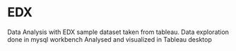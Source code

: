 # EDX
Data Analysis with EDX sample dataset taken from tableau.
Data exploration done in mysql workbench
Analysed and visualized in Tableau desktop

